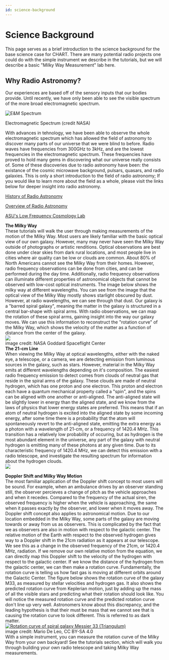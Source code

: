 ```yaml
---
id: science-background
---
```

Science Background
===

  
  
  
This page serves as a brief introduction to the science background for the base science case for CHART. There are many potential radio projects one could do with the simple instrument we describe in the tutorials, but we will describe a basic "Milky Way Measurement" lab here.  


Why Radio Astronomy?
--------------

Our experiences are based off of the sensory inputs that our bodies provide. Until recently, we have only been able to see the visible spectrum of the more broad electromagnetic spectrum.

  
![E&M Spectrum](images_for_website/emspectrum.jpg)

Electromagnetic Spectrum (credit NASA)  
  
With advances in tehnology, we have been able to observe the whole electromagnetic spectrum which has allowed the field of astronomy to discover many parts of our universe that we were blind to before. Radio waves have frequencies from 300GHz to 3kHz, and are the lowest frequencies in the electromagnetic spectrum. These frequencies have proved to hold many gems in discovering what our universe really consists of. Some of these discoveries due to radio astronomy have been: the existance of the cosmic microwave background, pulsars, quasars, and radio galaxies. This is only a short introduction to the field of radio astronomy; If you would like to learn more about the field as a whole, please visit the links below for deeper insight into radio astronomy.

[History of Radio Astronomy](https://swaves.gsfc.nasa.gov/pdf_files/History%20of%20Radio%20Astronomy.pdf)

[Overview of Radio Astronomy](https://public.nrao.edu/radio-astronomy/)

[ASU's Low Frequency Cosmology Lab](https://loco.lab.asu.edu/)

**The Milky Way**  
These tutorials will walk the user through making measurements of the motion of the Milky Way. Most users are likely familiar with the basic optical view of our own galaxy. However, many may never have seen the Milky Way outside of photographs or artistic renditions. Optical observations are best done under clear skies from dark rural locations, and most people live in cities where air quality can be low or clouds are common. About 80% of North Americans cannot see the Milky Way from their homes. However, radio frequency observations can be done from cities, and can be performed during the day time. Additionally, radio frequency observations can illuminate different properties of astronomical objects that cannot be observed with low-cost optical instruments. The image below shows the milky way at different wavelengths. You can see from the image that the optical view of the Milky Way mostly shows starlight obscured by dust. However, at radio wavelengths, we can see through that dust. Our galaxy is a "barred spiral galaxy", meaning the matter in the galaxy is structured in a central bar-shape with spiral arms. With radio observations, we can map the rotation of these spiral arms, gaining insight into the way our galaxy moves. We can use this information to reconstruct the "rotation curve" of the Milky Way, which shows the velocity of the matter as a function of distance from the center of the galaxy.  
![](images_for_website/mwmw_8x10.jpg)  
image credit: NASA Goddard Spaceflight Center  
**The 21-cm Line**  
When viewing the Milky Way at optical wavelengths, either with the naked eye, a telescope, or a camera, we are detecting emission from luminous sources in the galaxy, such as stars. However, material in the Milky Way emits at different wavelengths depending on it's composition. The easiest radio frequency emission to detect comes from clouds of neutral gas that reside in the spiral arms of the galaxy. These clouds are made of neutral hydrogen, which has one proton and one electron. This proton and electron each have a quantum mechanical property called a "spin", and the spins can be aligned with one another or anti-aligned. The anti-aligned state will be slightly lower in energy than the aligned state, and we know from the laws of physics that lower energy states are preferred. This means that if an atom of neutral hydrogen is excited into the aligned state by some incoming energy, after some time there is a probability that the atom will spontaneously revert to the anti-aligned state, emitting the extra energy as a photon with a wavelength of 21-cm, or a frequency of 1420.4 MHz. This transition has a relatively low probability of occuring, but as hydrogen is the most abundant element in the universe, any part of the galaxy with neutral hydrogen is emitting many of these photons at any given time. Due to its characteristic frequency of 1420.4 MHz, we can detect this emission with a radio telescope, and investigate the resulting spectrum for information about the hydrogen clouds.  
![](images_for_website/21cm.png)  
  
**Doppler Shift and Milky Way Motion**  
The most familiar application of the Doppler shift concept to most users will be sound. For example, when an ambulance drives by an observer standing still, the observer percieves a change of pitch as the vehicle approaches and when it recedes. Compared to the frequency of the actual siren, the observed frequency is higher when the vehicle is approaching, the same when it passes exactly by the observer, and lower when it moves away. The Doppler shift concept also applies to astronomical motion. Due to our location embedded in the Milky Way, some parts of the galaxy are moving towards or away from us as observers. This is complicated by the fact that we as observers are also in motion with respect to the galactic center. The relative motion of the Earth with respect to the observed hydrogen gives way to a Doppler shift in the 21cm radiation as it appears at our telescope. We see this as a change in the observed frequency of the 21cm, or 1420.4 MHz, radiation. If we remove our own relative motion from the equation, we can directly map this Doppler shift to the velocity of the hydrogen with respect to the galactic center. If we know the distance of the hydrogen from the galactic center, we can then make a rotation curve. Fundamentally, the rotation curve is telling us how fast gas is moving at different orbits around the Galactic Center. The figure below shows the rotation curve of the galaxy M33, as measured by stellar velocities and hydrogen gas. It also shows the predicted rotation curve from Keplerian motion, just by adding up the mass of all the visible stars and predicting what their rotation should look like. You will notice the measured rotation curve and the predicted rotation curve don't line up very well. Astronomers know about this discrepancy, and the leading hypothesis is that their must be mass that we cannot see that is causing the rotation curve to look different. This is referred to as dark matter.  
[![Rotation curve of spiral galaxy Messier 33 (Triangulum)](https://upload.wikimedia.org/wikipedia/commons/thumb/c/cd/Rotation_curve_of_spiral_galaxy_Messier_33_%28Triangulum%29.png/512px-Rotation_curve_of_spiral_galaxy_Messier_33_%28Triangulum%29.png)](https://commons.wikimedia.org/wiki/File:Rotation_curve_of_spiral_galaxy_Messier_33_(Triangulum).png "Mario De Leo, CC BY-SA 4.0 <https://creativecommons.org/licenses/by-sa/4.0>, via Wikimedia Commons")  
image credit: Mario De Leo, CC BY-SA 4.0  
With a simple instrument, you can measure the rotation curve of the Milky Way from your own backyard! See the tutorials section, which will walk you through building your own radio telescope and taking Milky Way measurements.
